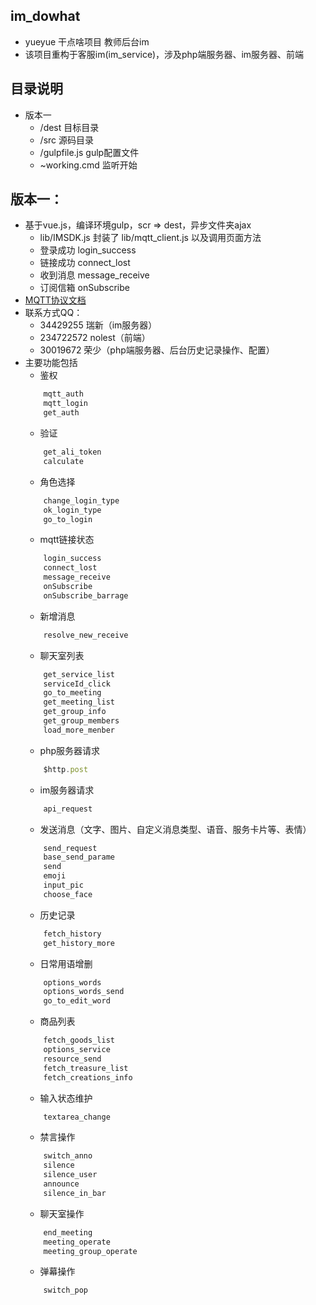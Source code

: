 ## im_dowhat
* yueyue 干点啥项目 教师后台im
* 该项目重构于客服im(im_service)，涉及php端服务器、im服务器、前端

## 目录说明
* 版本一
	* /dest 目标目录
	* /src 源码目录
	* /gulpfile.js gulp配置文件
	* ~working.cmd 监听开始

## 版本一：
* 基于vue.js，编译环境gulp，scr => dest，异步文件夹ajax
    * lib/IMSDK.js 封装了 lib/mqtt_client.js 以及调用页面方法
    * 登录成功 login_success 
    * 链接成功 connect_lost
    * 收到消息 message_receive
    * 订阅信箱 onSubscribe
* [MQTT协议文档](http://gitlab.yueus.com/pocoyun-pub/documents/wikis/imcore/apis)
* 联系方式QQ：
    * 34429255 瑞新（im服务器）
    * 234722572 nolest（前端）
    * 30019672 荣少（php端服务器、后台历史记录操作、配置）
* 主要功能包括
    * 鉴权
    ```javascript
        mqtt_auth
    	mqtt_login
    	get_auth
    ```
    * 验证
    ```javascript
    	get_ali_token
    	calculate
    ```
    * 角色选择
    ```javascript
    	change_login_type
    	ok_login_type
    	go_to_login
    ```
    * mqtt链接状态
    ```javascript
    	login_success
    	connect_lost
    	message_receive
    	onSubscribe
        onSubscribe_barrage
    ```
    * 新增消息
    ```javascript
    	resolve_new_receive
    ```
    * 聊天室列表
    ```javascript
        get_service_list
        serviceId_click
        go_to_meeting
        get_meeting_list
        get_group_info
        get_group_members
        load_more_menber
    ```
    * php服务器请求
    ```javascript
        $http.post
    ```
    * im服务器请求
    ```javascript
        api_request
    ```
    * 发送消息（文字、图片、自定义消息类型、语音、服务卡片等、表情）
    ```javascript
        send_request
        base_send_parame
        send
        emoji
        input_pic
        choose_face
    ```
    * 历史记录
    ```javascript
    	fetch_history
    	get_history_more
    ```
    * 日常用语增删
    ```javascript
    	options_words
    	options_words_send
    	go_to_edit_word
    ```
    * 商品列表
    ```javascript
        fetch_goods_list
        options_service
        resource_send
        fetch_treasure_list
        fetch_creations_info
    ```
    * 输入状态维护
    ```javascript
        textarea_change
    ```
    * 禁言操作
    ```javascript
        switch_anno
        silence
        silence_user
        announce
        silence_in_bar
    ```
    * 聊天室操作
    ```javascript
        end_meeting
        meeting_operate
        meeting_group_operate
    ```
    * 弹幕操作
    ```javascript
        switch_pop
    ```